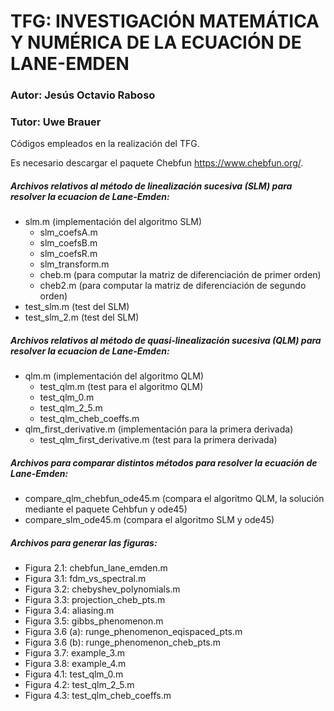 # TFG: INVESTIGACIÓN MATEMÁTICA Y NUMÉRICA DE LA ECUACIÓN DE LANE-EMDEN
### Autor: Jesús Octavio Raboso
### Tutor: Uwe Brauer

Códigos empleados en la realización del TFG.

Es necesario descargar el paquete Chebfun https://www.chebfun.org/.

##### Archivos relativos al método de linealización sucesiva (SLM) para resolver la ecuacion de Lane-Emden:
- slm.m (implementación del algoritmo SLM)
  - slm_coefsA.m
  - slm_coefsB.m
  - slm_coefsR.m
  - slm_transform.m
  - cheb.m  (para computar la matriz de diferenciación de primer orden)
  - cheb2.m (para computar la matriz de diferenciación de segundo orden)
- test_slm.m (test del SLM)
- test_slm_2.m (test del SLM)

##### Archivos relativos al método de quasi-linealización sucesiva (QLM) para resolver la ecuacion de Lane-Emden:
- qlm.m (implementación del algoritmo QLM)
  - test_qlm.m (test para el algoritmo QLM)
  - test_qlm_0.m
  - test_qlm_2_5.m
  - test_qlm_cheb_coeffs.m
- qlm_first_derivative.m (implementación para la primera derivada)
  - test_qlm_first_derivative.m (test para la primera derivada)

##### Archivos para comparar distintos métodos para resolver la ecuación de Lane-Emden:
- compare_qlm_chebfun_ode45.m (compara el algoritmo QLM, la solución mediante el paquete Cehbfun y ode45)
- compare_slm_ode45.m (compara el algoritmo SLM y ode45)

##### Archivos para generar las figuras:
- Figura 2.1: chebfun_lane_emden.m
- Figura 3.1: fdm_vs_spectral.m
- Figura 3.2: chebyshev_polynomials.m
- Figura 3.3: projection_cheb_pts.m
- Figura 3.4: aliasing.m
- Figura 3.5: gibbs_phenomenon.m
- Figura 3.6 (a): runge_phenomenon_eqispaced_pts.m
- Figura 3.6 (b): runge_phenomenon_cheb_pts.m
- Figura 3.7: example_3.m
- Figura 3.8: example_4.m
- Figura 4.1: test_qlm_0.m
- Figura 4.2: test_qlm_2_5.m
- Figura 4.3: test_qlm_cheb_coeffs.m
